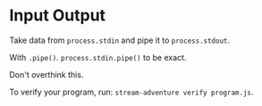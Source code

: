 # Input Output

Take data from `process.stdin` and pipe it to `process.stdout`.

With `.pipe()`. `process.stdin.pipe()` to be exact.

Don't overthink this.

To verify your program, run: `stream-adventure verify program.js`.